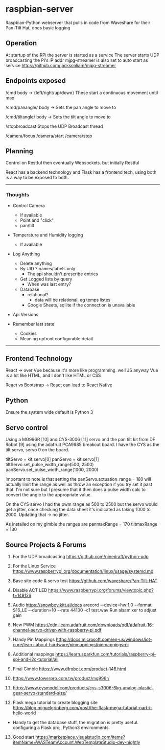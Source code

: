 # raspbian-server
Raspbian-Python webserver that pulls in code from Waveshare for their Pan-Tilt Hat, does basic logging

## Operation
At startup of the RPi the server is started as a service 
The server starts UDP broadcasting the Pi's IP addr
mjpg-streamer is also set to auto start as service
https://github.com/jacksonliam/mjpg-streamer

## Endpoints exposed 

/cmd
body -> {left/right/up/down}
These start a continuous movement until max

/cmd/panangle/
body -> <angle>
Sets the pan angle to move to

/cmd/tiltangle/
body -> <angle>
Sets the tilt angle to move to

/stopbroadcast
Stops the UDP Broadcast thread

/camera/focus
/camera/start
/camera/stop

## Planning
Control on Restful then eventually Websockets. but initially Restful

React has a backend technology and Flask has a frontend tech, using both is a way to be exposed to both.

---
### Thoughts
- Control Camera
  - If available
  - Point and "click"
  - pan/tilt

- Temperature and Humidity logging
  - If available

- Log Anything
  - Delete anything
  - By UID ? names/labels only
    - The api shouldn't prescribe entries
  - Get Logged lists by query
    - When was last entry?
  - Database 
    - relational? 
      - data will be relational, eg temps listes
    - Google Sheets, sqllite if the connection is unavailable
    
- Api Versions


- Remember last state
  - Cookies
  - Meaning upfront configurable detail

---

## Frontend Technology

React -> over Vue  because it's more like programming. well JS anyway
Vue is a lot like HTML, and I don't like HTML or CSS

React vs Bootstrap -> React can lead to React Native

## Python
Ensure the system wide default is Python 3

## Servo control
Using a MG996R [10] and CYS-3006 [11] servo and the pan tilt kit from DF Robot [9] using the adafruit PCA9685 breakout board. I have the CYS as the tilt servo, servo 0 on the board. 

tiltServo = kit.servo[0]
panServo = kit.servo[1]
tiltServo.set_pulse_width_range(500, 2500)
panServo.set_pulse_width_range(1000, 2000)

Important to note is that setting the panServo.actuation_range = 180 will actually limit the range as well as throw an exception if you try set it past that. I'm not sure but I presume that it then does a pulse width calc to convert the angle to the appropriate value. 

On the CYS servo I had the pwm range as 500 to 2500 but the servo would get a jitter, once checking the data sheet it's indicated as taking 1000 to 2000. Updating that -> no jitter. 

As installed on my gimble the ranges are
panmaxRange = 170
tiltmaxRange = 130


## Source Projects & Forums
1. For the UDP broadcasting  https://github.com/ninedraft/python-udp

2. For the Linux Service  https://www.raspberrypi.org/documentation/linux/usage/systemd.md

3. Base site code & servo test https://github.com/waveshare/Pan-Tilt-HAT

4. Disable ACT LED https://www.raspberrypi.org/forums/viewtopic.php?t=149126

5. Audio  https://snowboy.kitt.ai/docs
arecord --device=hw:1,0 --format S16_LE --duration=10 --rate 44100 -c1 test.wav
Run alsamixer to adjust gain

6. New PWM https://cdn-learn.adafruit.com/downloads/pdf/adafruit-16-channel-servo-driver-with-raspberry-pi.pdf

7. Handy Pin Mappings https://docs.microsoft.com/en-us/windows/iot-core/learn-about-hardware/pinmappings/pinmappingsrpi

8. Additional mappings https://learn.sparkfun.com/tutorials/raspberry-pi-spi-and-i2c-tutorial/all

9. Final Gimble https://www.dfrobot.com/product-146.html

10. https://www.towerpro.com.tw/product/mg996r/

11. https://www.cysmodel.com/products/cys-s3006-6kg-analog-plastic-gear-servo-standard-size/

12. Flask mega tutorial to create blogging site https://blog.miguelgrinberg.com/post/the-flask-mega-tutorial-part-i-hello-world 
  + Handy to get the database stuff, the migration is pretty useful. configuring a Flask proj, Python3 environments

13. Good start https://marketplace.visualstudio.com/items?itemName=WASTeamAccount.WebTemplateStudio-dev-nightly
